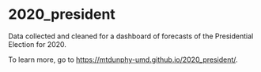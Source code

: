 # 2020_president
Data collected and cleaned for a dashboard of forecasts of the Presidential Election for 2020.

To learn more, go to https://mtdunphy-umd.github.io/2020_president/.
